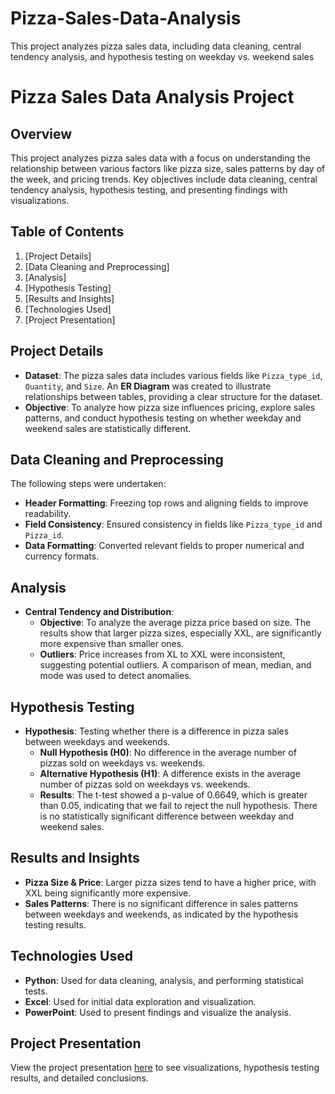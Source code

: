 # Pizza-Sales-Data-Analysis
This project analyzes pizza sales data, including data cleaning, central tendency analysis, and hypothesis testing on weekday vs. weekend sales

# Pizza Sales Data Analysis Project

## Overview
This project analyzes pizza sales data with a focus on understanding the relationship between various factors like pizza size, sales patterns by day of the week, and pricing trends. Key objectives include data cleaning, central tendency analysis, hypothesis testing, and presenting findings with visualizations.

## Table of Contents
1. [Project Details]
2. [Data Cleaning and Preprocessing]
3. [Analysis]
4. [Hypothesis Testing]
5. [Results and Insights]
6. [Technologies Used]
7. [Project Presentation]
## Project Details

- **Dataset**: The pizza sales data includes various fields like `Pizza_type_id`, `Quantity`, and `Size`. An **ER Diagram** was created to illustrate relationships between tables, providing a clear structure for the dataset.
- **Objective**: To analyze how pizza size influences pricing, explore sales patterns, and conduct hypothesis testing on whether weekday and weekend sales are statistically different.

## Data Cleaning and Preprocessing

The following steps were undertaken:
- **Header Formatting**: Freezing top rows and aligning fields to improve readability.
- **Field Consistency**: Ensured consistency in fields like `Pizza_type_id` and `Pizza_id`.
- **Data Formatting**: Converted relevant fields to proper numerical and currency formats.

## Analysis

- **Central Tendency and Distribution**:
  - **Objective**: To analyze the average pizza price based on size. The results show that larger pizza sizes, especially XXL, are significantly more expensive than smaller ones.
  - **Outliers**: Price increases from XL to XXL were inconsistent, suggesting potential outliers. A comparison of mean, median, and mode was used to detect anomalies.

## Hypothesis Testing

- **Hypothesis**: Testing whether there is a difference in pizza sales between weekdays and weekends.
  - **Null Hypothesis (H0)**: No difference in the average number of pizzas sold on weekdays vs. weekends.
  - **Alternative Hypothesis (H1)**: A difference exists in the average number of pizzas sold on weekdays vs. weekends.
  - **Results**: The t-test showed a p-value of 0.6649, which is greater than 0.05, indicating that we fail to reject the null hypothesis. There is no statistically significant difference between weekday and weekend sales.

## Results and Insights

- **Pizza Size & Price**: Larger pizza sizes tend to have a higher price, with XXL being significantly more expensive.
- **Sales Patterns**: There is no significant difference in sales patterns between weekdays and weekends, as indicated by the hypothesis testing results.

## Technologies Used

- **Python**: Used for data cleaning, analysis, and performing statistical tests.
- **Excel**: Used for initial data exploration and visualization.
- **PowerPoint**: Used to present findings and visualize the analysis.

## Project Presentation

View the project presentation [here](Pizza-Sales-Data-Analysis.pptx) to see visualizations, hypothesis testing results, and detailed conclusions.

